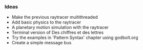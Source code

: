 ### Ideas
* Make the previous raytracer multithreaded
* Add basic physics to the raytracer
* A planetary motion simulation with the raytracer
* Terminal version of Des chiffres et des lettres
* Try the examples in 'Pattern Syntax' chapter using godbolt.org
* Create a simple message bus
